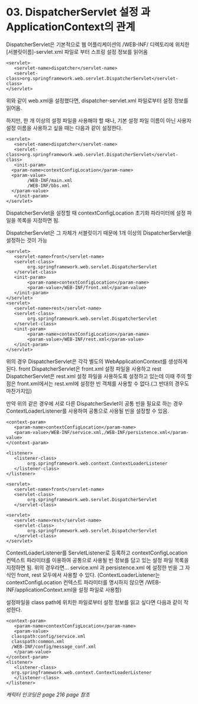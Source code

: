 # 03. DispatcherServlet 설정 과 ApplicationContext의 관계 #
DispatcherServlet은 기본적으로 웹 어플리케이션의 /WEB-INF/ 디렉토리에 위치한 [서블릿이름]-servlet.xml 파일로 부터 스프링 설정 정보를 읽어옴
    
    <servlet>
       <servlet-name>dispatcher</servlet-name>
       <servlet-class>org.springframework.web.servlet.DispatcherServlet</servlet-class>
    </servlet>

위와 같이 web.xml을 설정했다면, dispatcher-servlet.xml 파일로부터 설정 정보를 읽어옴.

하지만, 한 개 이상의 설정 파일을 사용해야 할 때나, 기본 설정 파일 이름이 아닌 사용자 설정 이름을 사용하고 싶을 때는 다음과 같이 설정한다.

    <servlet>
       <servlet-name>dispatcher</servlet-name>
       <servlet-class>org.springframework.web.servlet.DispatcherServlet</servlet-class>
       <init-param>
      <param-name>contextConfigLocation</param-name>
      <param-value>
     		/WEB-INF/main.xml
     		/WEB-INF/bbs.xml
      </param-value>
       </init-param>
    </servlet>
    
DispatcherServlet을 설정할 때 contextConfigLocation 초기화 파라미터에 설정 파일을 목록을 지정하면 됨.

DispatcherServlet은 그 자체가 서블릿이기 때문에 1개 이상의 DispatcherServlet을 설정하는 것이 가능

    <servlet>
       <servlet-name>front</servlet-name>
       <servlet-class>
      		org.springframework.web.servlet.DispatcherServlet
       </servlet-class>
       <init-param>
       		<param-name>contextConfigLocation</param-name>
       		<param-value>/WEB-INF/front.xml</param-value>
       </init-param>
    </servlet>
    <servlet>
       <servlet-name>rest</servlet-name>
       <servlet-class>
      		org.springframework.web.servlet.DispatcherServlet
       </servlet-class>
       <init-param>
      		<param-name>contextConfigLocation</param-name>
      		<param-value>/WEB-INF/rest.xml</param-value>
       </init-param>
    </servlet>

위의 경우 DispatcherServlet은 각각 별도의 WebApplicationContext를 생성하게 된다.
front DispatcherServlet은 front.xml 설정 파일을 사용하고 rest DispatcherServlet은 rest.xml 설정 파일을 사용하도록 설정하고 있는데 이때 주의 할 점은 front.xml에서는 rest.xml에 설정한 빈 객체를 사용할 수 없다.(그 반대의 경우도 마찬가지임)

만약 위의 같은 경우에 서로 다른 DispatcherSevlet이 공통 빈을 필요로 하는 경우 ContextLoaderListener를 사용하여 공통으로 사용될 빈을 설정할 수 있음.

    
    <context-param>
       <param-name>contextConfigLocation</param-name>
       <param-value>/WEB-INF/service.xml,/WEB-INF/persistence.xml</param-value>
    </context-param>
     
    <listener>
       <listener-class>
      		org.springframework.web.context.ContextLoaderListener
       </listener-class>
    </listener>
         
    <servlet>
       <servlet-name>front</servlet-name>
       <servlet-class>
      		org.springframework.web.servlet.DispatcherServlet
       </servlet-class>
      
    <servlet>
       <servlet-name>rest</servlet-name>
       <servlet-class>
      		org.springframework.web.servlet.DispatcherServlet
       </servlet-class>
   	</servlet>

ContextLoaderListener를 ServletListener로 등록하고 contextConfigLocation 컨텍스트 파라미터를 이용하여 공통으로 사용될 빈 정보를 담고 있는 설정 파일 목록을 지정하면 됨.
위의 경우라면... service.xml 과 persistence.xml 에 설정한 빈을 그 자식인 front, rest 모두에서 사용할 수 있다.
(ContextLoaderListener는 contextConfigLocation 컨텍스트 파라미터를 명시하지 않으면 /WEB-INF/applicationContext.xml을 설정 파일로 사용함)


설정파일을 class path에 위치한 파일로부터 설정 정보를 읽고 싶다면 다음과 같이 작성한다.

    <context-param>
       <param-name>contextConfigLocation</param-name>
       <param-value>
      classpath:config/service.xml
      classpath:common.xml
      /WEB-INF/config/message_conf.xml
       </param-value>
    </context-param>
    <listener>
       <listener-class>
      org.springframework.web.context.ContextLoaderListener
       </listener-class>
    </listener>
    
*캐릭터 인코딩은 page 216 page 참조*
